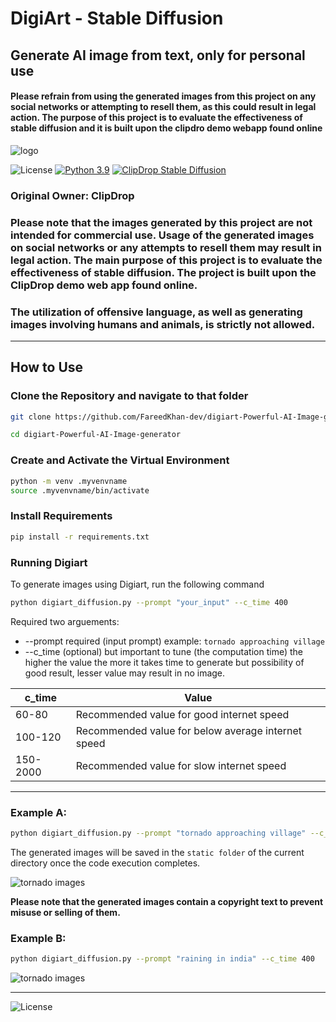 # DigiArt - Stable Diffusion
## Generate AI image from text, only for personal use
#### Please refrain from using the generated images from this project on any social networks or attempting to resell them, as this could result in legal action. The purpose of this project is to evaluate the effectiveness of stable diffusion and it is built upon the clipdro demo webapp found online

![logo](https://i.ibb.co/7Rb9rJg/image.png)



![License](https://img.shields.io/badge/license-Non%20Commercial-blue)
[![Python 3.9](https://img.shields.io/badge/Python-3.9-blue.svg)](https://www.python.org/downloads/release/python-390/)
[![ClipDrop Stable Diffusion](https://img.shields.io/badge/ClipDrop-Stable%20Diffusion-green)](https://clipdrop.co/stable-diffusion)

### Original Owner: ClipDrop

### **Please note that the images generated by this project are not intended for commercial use. Usage of the generated images on social networks or any attempts to resell them may result in legal action. The main purpose of this project is to evaluate the effectiveness of stable diffusion. The project is built upon the ClipDrop demo web app found online.**
### **The utilization of offensive language, as well as generating images involving humans and animals, is strictly not allowed.**

<hr>

## How to Use

### Clone the Repository and navigate to that folder

```bash
git clone https://github.com/FareedKhan-dev/digiart-Powerful-AI-Image-generator
```

```bash
cd digiart-Powerful-AI-Image-generator
```

### Create and Activate the Virtual Environment
```bash
python -m venv .myvenvname
source .myvenvname/bin/activate
```

### Install Requirements
```bash
pip install -r requirements.txt
```
### Running Digiart
To generate images using Digiart, run the following command
```bash
python digiart_diffusion.py --prompt "your_input" --c_time 400
```
Required two arguements:
* --prompt required (input prompt) example: `tornado approaching village` 
* --c_time (optional) but important to tune (the computation time) the higher the value the more it takes time to generate but possibility of good result, lesser value may result in no image.
  
| c_time                     | Value                                   |
| ------------------------------ | ----------------------------------------- |
| 60-80                          | Recommended value for good internet speed |
| 100-120                         | Recommended value for below average internet speed |
| 150-2000                        | Recommended value for slow internet speed  |

<hr>

### Example A:
```bash
python digiart_diffusion.py --prompt "tornado approaching village" --c_time 400
```

The generated images will be saved in the `static folder` of the current directory once the code execution completes. 

![tornado images](https://i.ibb.co/tD15kDh/image.png)

**Please note that the generated images contain a copyright text to prevent misuse or selling of them.**

### Example B:
```bash
python digiart_diffusion.py --prompt "raining in india" --c_time 400
```

![tornado images](https://i.ibb.co/wMw6rHq/image-1.png)

<hr>

![License](https://img.shields.io/badge/license-Non%20Commercial-blue)
